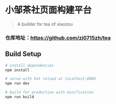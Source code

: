 # 小邹茶社页面构建平台
> A builder for tea of xiaozou

### 仓库地址：https://github.com/zj0715zh/tea

## Build Setup

``` bash
# install dependencies
npm install

# serve with hot reload at localhost:8080
npm run dev

# build for production with minification
npm run build
```
